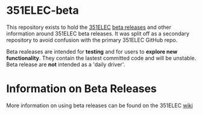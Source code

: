 # 351ELEC-beta
This repository exists to hold the [351ELEC](https://github.com/351ELEC/351ELEC) [beta releases](https://github.com/351ELEC/351ELEC-beta/releases) and other information around 351ELEC beta releases.  It was split off as a secondary repository to avoid confusion with the primary 351ELEC GitHub repo.

Beta realeases are intended for **testing** and for users to **explore new functionality**.  They contain the lastest committed code and will be unstable. Beta release are **not** intended as a 'daily driver'.

# Information on Beta Releases
More information on using beta releases can be found on the 351ELEC [wiki](https://github.com/351ELEC/351ELEC/wiki/Contributing-to-351ELEC#beta-builds)
